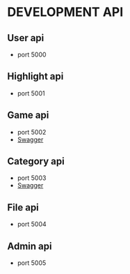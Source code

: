 # DEVELOPMENT API

## User api

- port 5000


## Highlight api

- port 5001


## Game api

- port 5002
- <a href="http://localhost:5002/api#" target="_blank">Swagger</a>

## Category api

- port 5003
- <a href="http://localhost:50023/api#" target="_blank">Swagger</a>


## File api

- port 5004


## Admin api

- port 5005
